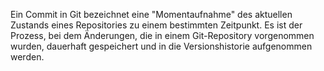 Ein Commit in Git bezeichnet eine "Momentaufnahme" des aktuellen Zustands eines Repositories zu einem bestimmten Zeitpunkt. Es ist der Prozess, bei dem Änderungen, die in einem Git-Repository vorgenommen wurden, dauerhaft gespeichert und in die Versionshistorie aufgenommen werden.